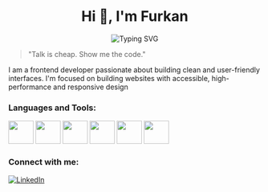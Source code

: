 <h1 align="center">Hi 👋, I'm Furkan</h1>
<p align="center">
  <img src="https://readme-typing-svg.herokuapp.com?font=Fira+Code&duration=3000&pause=1000&color=00F7FF&center=true&width=435&lines=Frontend+Developer;Responsive+Design;User-Friendly+Interfaces" alt="Typing SVG" />
</p>

> "Talk is cheap. Show me the code."

I am a frontend developer passionate about building clean and user-friendly interfaces. I'm focused on building websites with accessible,
high-performance and responsive design

###  Languages and Tools:
<p align="left">
  <img src="https://cdn.jsdelivr.net/gh/devicons/devicon/icons/javascript/javascript-original.svg" height="46" width="50" />
  <img src="https://cdn.jsdelivr.net/gh/devicons/devicon/icons/react/react-original.svg" height="46"  width="50"/>
  <img src="https://cdn.jsdelivr.net/gh/devicons/devicon/icons/html5/html5-original.svg" height="46"  width="50"/>
  <img src="https://cdn.jsdelivr.net/gh/devicons/devicon/icons/css3/css3-original.svg" height="46" width="50"/>
  <img src="https://encrypted-tbn0.gstatic.com/images?q=tbn:ANd9GcTeKPw4CK4jcH7udsFHZdiB3iIOuI3fUCsxUZosXy4Y1yd25NA-dzCBPrSDIhg1BwObl3w&usqp=CAU" height="46" width="50" />
  <img src="https://cdn.jsdelivr.net/gh/devicons/devicon/icons/git/git-original.svg" height="46" width="50" />
</p>




###  Connect with me:
[![LinkedIn]()](https://www.linkedin.com/in/furkanalbayrakdev)



